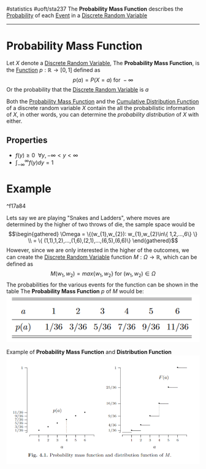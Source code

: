 #statistics 
#uoft/sta237 
The **Probability Mass Function** describes the [Probability](Probability.md) of each [Event](Event.md) in a [Discrete Random Variable](Discrete%20Random%20Variable.md)

---
# Probability Mass Function
Let $X$ denote a [Discrete Random Variable](Discrete%20Random%20Variable.md), The **Probability Mass Function**, is the [Function](../../Math/MAT235%20Notes/Function.md) $p:\mathbb{R} \rightarrow [0,1]$ defined as$$p(a) = P(X=a) \text{ for } -\infty$$
Or the probability that the [Discrete Random Variable](Discrete%20Random%20Variable.md) is $a$ 


Both the [Probability Mass Function](.md) and the [Cumulative Distribution Function](Cumulative%20Distribution%20Function.md) of a discrete random variable *X* contain the all the probabilistic information of *X*, in other words, you can determine the *probability distribution* of *X* with either. 

## Properties
- $f(y) \geq 0  \ \ \forall y, -\infty < y < \infty$
- $\int_{-\infty}^{\infty}f(y)dy=1$
# Example

^f17a84

Lets say we are playing "Snakes and Ladders", where moves are determined by the higher of two throws of die, the sample space would be $$\begin{gathered} \Omega = \{(w_{1},w_{2}): w_{1},w_{2}\in\{ 1,2,...,6\} \} \\ = \{ (1,1),1,2),...,(1,6),(2,1),...,(6,5),(6,6)\} \end{gathered}$$However, since we are only interested in the higher of the outcomes, we can create the [Discrete Random Variable](Discrete%20Random%20Variable.md) function $M:\Omega \rightarrow \mathbb{R}$, which can be defined as $$M(w_{1},w_{2}) = max\{w_{1},w_{2}\} \text{ for } (w_{1},w_{2})\in \Omega$$ The probabilities for the various events for the function can be shown in the table 
The **Probability Mass Function** $p$ of $M$ would be:![Pasted image 20231011132626](Attachments/Pasted%20image%2020231011132626.png)

Example of **Probability Mass Function** and **Distribution Function**![Pasted image 20230927160637](Attachments/Pasted%20image%2020230927160637.png)